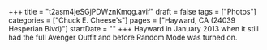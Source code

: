 +++
title = "t2asm4jeSGjPDWznKmqg.avif"
draft = false
tags = ["Photos"]
categories = ["Chuck E. Cheese's"]
pages = ["Hayward, CA (24039 Hesperian Blvd)"]
startDate = ""
+++
Hayward in January 2013 when it still had the full Avenger Outfit and before Random Mode was turned on.
